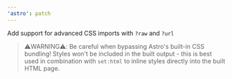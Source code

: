 ```yaml
---
'astro': patch
---
```


Add support for advanced CSS imports with `?raw` and `?url`

> ⚠️WARNING⚠️:
> Be careful when bypassing Astro's built-in CSS bundling! Styles won't be included in the built output - this is best used in combination with `set:html` to inline styles directly into the built HTML page.